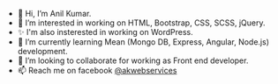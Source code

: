 - 👋 Hi, I’m Anil Kumar.
- 👀 I’m interested in working on HTML, Bootstrap, CSS, SCSS, jQuery.
- ✨ I'm also insterested in working on WordPress.
- 🌱 I’m currently learning Mean (Mongo DB, Express, Angular, Node.js) development.
- 💞️ I’m looking to collaborate for working as Front end developer.
- 📫 Reach me on facebook <a href="https://www.facebook.com/akwebservices/" target="_blank">@akwebservices</a>

<!---
developeranil/developeranil is a ✨ special ✨ repository because its `README.md` (this file) appears on your GitHub profile.
You can click the Preview link to take a look at your changes.
--->

